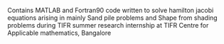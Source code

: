 Contains MATLAB and Fortran90 code written to solve hamilton jacobi equations arising in mainly Sand pile problems and Shape from shading problems during TIFR summer research internship at TIFR Centre for Applicable mathematics, Bangalore
